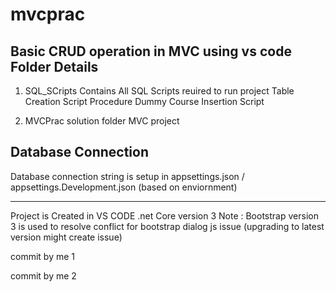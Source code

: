# mvcprac
Basic CRUD operation in MVC using vs code
Folder Details
--------------

1) SQL_SCripts 
Contains All SQL Scripts reuired to run project 
Table Creation Script
Procedure
Dummy Course Insertion Script

2) MVCPrac
solution folder MVC project


Database Connection
-------------------
Database connection string is setup in appsettings.json / appsettings.Development.json (based on enviornment)

-------------------------------------
Project is Created in VS CODE .net Core version 3
Note : Bootstrap version 3 is used to resolve conflict for bootstrap dialog js issue (upgrading to latest version might create issue)

commit by me 1

commit by me 2